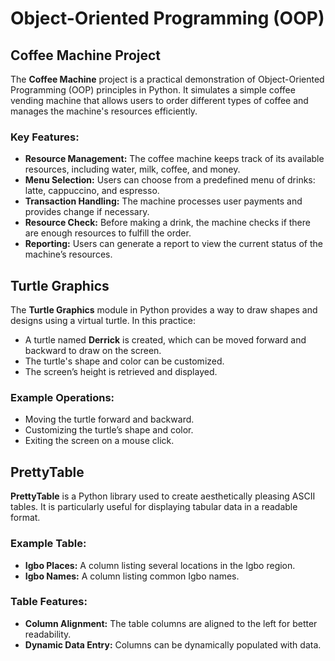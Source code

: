 # Object-Oriented Programming (OOP)

## Coffee Machine Project

The **Coffee Machine** project is a practical demonstration of Object-Oriented Programming (OOP) principles in Python. It simulates a simple coffee vending machine that allows users to order different types of coffee and manages the machine's resources efficiently.

### Key Features:
- **Resource Management:** The coffee machine keeps track of its available resources, including water, milk, coffee, and money.
- **Menu Selection:** Users can choose from a predefined menu of drinks: latte, cappuccino, and espresso.
- **Transaction Handling:** The machine processes user payments and provides change if necessary.
- **Resource Check:** Before making a drink, the machine checks if there are enough resources to fulfill the order.
- **Reporting:** Users can generate a report to view the current status of the machine’s resources.

## Turtle Graphics

The **Turtle Graphics** module in Python provides a way to draw shapes and designs using a virtual turtle. In this practice:
- A turtle named **Derrick** is created, which can be moved forward and backward to draw on the screen.
- The turtle's shape and color can be customized.
- The screen’s height is retrieved and displayed.

### Example Operations:
- Moving the turtle forward and backward.
- Customizing the turtle’s shape and color.
- Exiting the screen on a mouse click.

## PrettyTable

**PrettyTable** is a Python library used to create aesthetically pleasing ASCII tables. It is particularly useful for displaying tabular data in a readable format.

### Example Table:
- **Igbo Places:** A column listing several locations in the Igbo region.
- **Igbo Names:** A column listing common Igbo names.

### Table Features:
- **Column Alignment:** The table columns are aligned to the left for better readability.
- **Dynamic Data Entry:** Columns can be dynamically populated with data.

